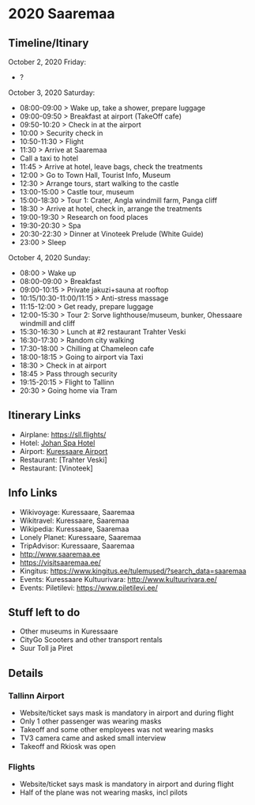 # 2020 Saaremaa


## Timeline/Itinary

October 2, 2020 Friday:
- ?

October 3, 2020 Saturday:
- 08:00-09:00 > Wake up, take a shower, prepare luggage
- 09:00-09:50 > Breakfast at airport (TakeOff cafe)
- 09:50-10:20 > Check in at the airport
- 10:00 > Security check in
- 10:50-11:30 > Flight
- 11:30 > Arrive at Saaremaa
- Call a taxi to hotel
- 11:45 > Arrive at hotel, leave bags, check the treatments
- 12:00 > Go to Town Hall, Tourist Info, Museum
- 12:30 > Arrange tours, start walking to the castle
- 13:00-15:00 > Castle tour, museum
- 15:00-18:30 > Tour 1: Crater, Angla windmill farm, Panga cliff
- 18:30 > Arrive at hotel, check in, arrange the treatments
- 19:00-19:30 > Research on food places
- 19:30-20:30 > Spa
- 20:30-22:30 > Dinner at Vinoteek Prelude (White Guide)
- 23:00 > Sleep

October 4, 2020 Sunday:
- 08:00 > Wake up
- 08:00-09:00 > Breakfast
- 09:00-10:15 > Private jakuzi+sauna at rooftop
- 10:15/10:30-11:00/11:15 > Anti-stress massage
- 11:15-12:00 > Get ready, prepare luggage
- 12:00-15:30 > Tour 2: Sorve lighthouse/museum, bunker, Ohessaare windmill and cliff
- 15:30-16:30 > Lunch at #2 restaurant Trahter Veski
- 16:30-17:30 > Random city walking
- 17:30-18:00 > Chilling at Chameleon cafe
- 18:00-18:15 > Going to airport via Taxi
- 18:30 > Check in at airport
- 18:45 > Pass through security
- 19:15-20:15 > Flight to Tallinn
- 20:30 > Going home via Tram

## Itinerary Links

- Airplane: <https://sll.flights/>
- Hotel: [Johan Spa Hotel](https://www.johan.ee/)
- Airport: [Kuressaare Airport](http://www.kuressaare-airport.ee/eng) 
- Restaurant: [Trahter Veski]
- Restaurant: [Vinoteek]

## Info Links

- Wikivoyage: Kuressaare, Saaremaa
- Wikitravel: Kuressaare, Saaremaa
- Wikipedia: Kuressaare, Saaremaa
- Lonely Planet: Kuressaare, Saaremaa
- TripAdvisor: Kuressaare, Saaremaa
- http://www.saaremaa.ee
- https://visitsaaremaa.ee/
- Kingitus: https://www.kingitus.ee/tulemused/?search_data=saaremaa
- Events: Kuressaare Kultuurivara: <http://www.kultuurivara.ee/>
- Events: Piletilevi: <https://www.piletilevi.ee/>

## Stuff left to do

- Other museums in Kuressaare
- CityGo Scooters and other transport rentals
- Suur Toll ja Piret

## Details

### Tallinn Airport
- Website/ticket says mask is mandatory in airport and during flight
- Only 1 other passenger was wearing masks
- Takeoff and some other employees was not wearing masks
- TV3 camera came and asked small interview
- Takeoff and Rkiosk was open

### Flights
- Website/ticket says mask is mandatory in airport and during flight
- Half of the plane was not wearing masks, incl pilots

